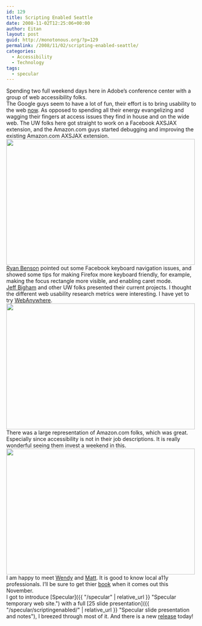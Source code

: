 ```yaml
---
id: 129
title: Scripting Enabled Seattle
date: 2008-11-02T12:25:06+00:00
author: Eitan
layout: post
guid: http://monotonous.org/?p=129
permalink: /2008/11/02/scripting-enabled-seattle/
categories:
  - Accessibility
  - Technology
tags:
  - specular
---
```

Spending two full weekend days here in Adobe&#8217;s conference center with a group of web accessibility folks.  
The Google guys seem to have a lot of fun, their effort is to bring usability to the web [now](http://code.google.com/p/google-axsjax/ "AXSJAX project page."). As opposed to spending all their energy evangelizing and wagging their fingers at access issues they find in house and on the wide web. The UW folks here got straight to work on a Facebook AXSJAX extension, and the Amazon.com guys started debugging and improving the existing Amazon.com AXSJAX extension.  
[<img class="alignnone" title="Charles Chen Modeling for the AXSJAX T-shirt" src="http://farm4.static.flickr.com/3233/2996294994_6fcc2d0e24.jpg" alt="" width="500" height="333" />](http://www.flickr.com/photos/mostlypictures/2996294994/)  
[Ryan Benson](http://blog.rbenson.info/ "Ryan's Blog") pointed out some Facebook keyboard navigation issues, and showed some tips for making Firefox more keyboard friendly, for example, making the focus rectangle more visible, and enabling caret mode.  
[Jeff Bigham](http://www.cs.washington.edu/homes/jbigham/ "Jeff's web site") and other UW folks presented their current projects. I thought the different web usability research metrics were interesting. I have yet to try [WebAnywhere](http://webanywhere.cs.washington.edu/ "WebAnywhere website").  
[<img class="alignnone" title="UW Folks working on a Facebook AXSJAX" src="http://farm4.static.flickr.com/3233/2995460387_bf8cb7145e.jpg" alt="" width="500" height="333" />](http://www.flickr.com/photos/mostlypictures/2995460387/)  
There was a large representation of Amazon.com folks, which was great. Especially since accessibility is not in their job descriptions. It is really wonderful seeing them invest a weekend in this.  
[<img class="alignnone" title="Some Amazon.com folks huddling." src="http://farm4.static.flickr.com/3009/2995459521_69d9cb9967.jpg" alt="" width="500" height="333" />](http://www.flickr.com/photos/mostlypictures/2995459521/)  
I am happy to meet [Wendy](http://friendfeed.com/wendyc "Wendy's Friend Feed") and [Matt](http://www.bestkungfu.com/ "Matt's Site"). It is good to know local a11y professionals. I&#8217;ll be sure to get thier [book](http://oreilly.com/catalog/9780596518738/index.html "O'Reilly: Universal Design for Web Applications") when it comes out this November.  
I got to introduce [Specular]({{ "/specular" | relative_url }} "Specular temporary web site.") with a full [25 slide presentation]({{ "/specular/scriptingenabled/" | relative_url }} "Specular slide presentation and notes"), I breezed through most of it. And there is a new [release](http://groups.google.com/group/free-aria/browse_thread/thread/4bc28d36c9c6095c "Release announcement") today!